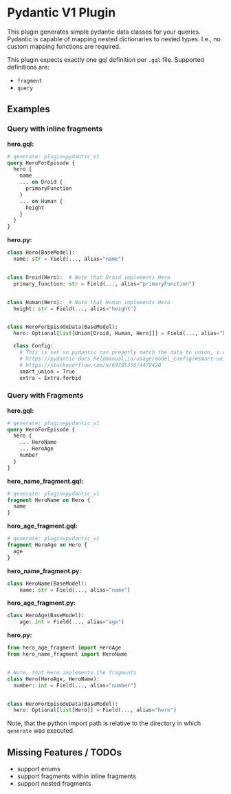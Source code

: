 # Pydantic V1 Plugin

This plugin generates simple pydantic data classes for your queries.
Pydantic is capable of mapping nested dictionaries to nested types.
I.e., no custom mapping functions are required.

This plugin expects exactly one gql definition per `.gql` file.
Supported definitions are:

- `fragment`
- `query`

## Examples

### Query with inline fragments

**hero.gql:**
```graphql
# qenerate: plugin=pydantic_v1
query HeroForEpisode {
  hero {
    name
    ... on Droid {
      primaryFunction
    }
    ... on Human {
      height
    }
  }
}
```

**hero.py:**
```python
class Hero(BaseModel):
  name: str = Field(..., alias="name")


class Droid(Hero):  # Note that Droid implements Hero
  primary_function: str = Field(..., alias="primaryFunction")


class Human(Hero):  # Note that Human implements Hero
  height: str = Field(..., alias="height")


class HeroForEpisodeData(BaseModel):
  hero: Optional[list[Union[Droid, Human, Hero]]] = Field(..., alias="hero")

  class Config:
    # This is set so pydantic can properly match the data to union, i.e., properly infer the correct type
    # https://pydantic-docs.helpmanual.io/usage/model_config/#smart-union
    # https://stackoverflow.com/a/69705356/4478420
    smart_union = True
    extra = Extra.forbid
```

### Query with Fragments

**hero.gql:**
```graphql
# qenerate: plugin=pydantic_v1
query HeroForEpisode {
  hero {
    ... HeroName
    ... HeroAge
    number
  }
}
```

**hero_name_fragment.gql:**
```graphql
# qenerate: plugin=pydantic_v1
fragment HeroName on Hero {
  name
}
```

**hero_age_fragment.gql:**
```graphql
# qenerate: plugin=pydantic_v1
fragment HeroAge on Hero {
  age
}
```

**hero_name_fragment.py:**
```python
class HeroName(BaseModel):
    name: str = Field(..., alias="name")
```

**hero_age_fragment.py:**
```python
class HeroAge(BaseModel):
    age: int = Field(..., alias="age")
```

**hero.py:**
```python
from hero_age_fragment import HeroAge
from hero_name_fragment import HeroName


# Note, that Hero implements the fragments
class Hero(HeroAge, HeroName):
  number: int = Field(..., alias="number")


class HeroForEpisodeData(BaseModel):
  hero: Optional[list[Hero]] = Field(..., alias="hero")
```

Note, that the python import path is relative to the directory
in which `qenerate` was executed.

## Missing Features / TODOs

- support enums
- support fragments within inline fragments
- support nested fragments
